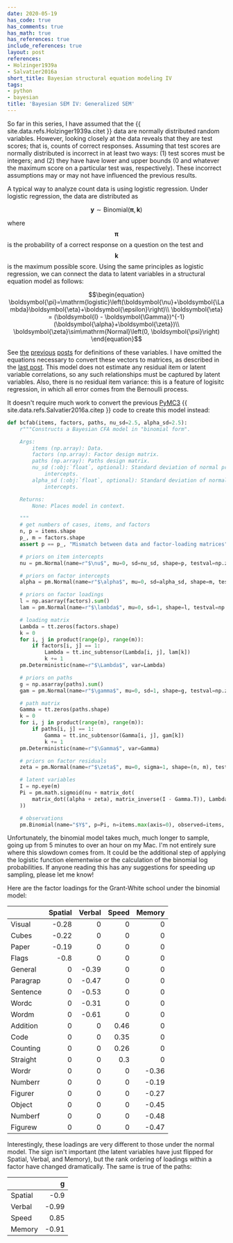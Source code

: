 ```yaml
---
date: 2020-05-19
has_code: true
has_comments: true
has_math: true
has_references: true
include_references: true
layout: post
references:
- Holzinger1939a
- Salvatier2016a
short_title: Bayesian structural equation modeling IV
tags:
- python
- bayesian
title: 'Bayesian SEM IV: Generalized SEM'
---
```


So far in this series, I have assumed that the {{ site.data.refs.Holzinger1939a.citet }} data are normally distributed
random variables. However, looking closely at the data reveals that they are test scores; that is, counts of correct
responses. Assuming that test scores are normally distributed is incorrect in at least two ways: (1) test
scores must be integers; and (2) they have have lower and upper bounds (0 and whatever the maximum score on a particular
test was, respectively). These incorrect assumptions may or may not have influenced the previous results.

A typical way to analyze count data is using logistic regression. Under logistic regression, the data are distributed as

$$\begin{equation}
\boldsymbol{y}\sim\mathrm{Binomial}\left(\boldsymbol{\pi}, \boldsymbol{k}\right)
\end{equation}$$

where $$\boldsymbol{\pi}$$ is the probability of a correct response on a question on the test and $$\boldsymbol{k}$$ is the
maximum possible score. Using the same principles as logistic regression, we can connect the data to latent variables in a
structural equation model as follows:

$$\begin{equation}
\boldsymbol{\pi}=\mathrm{logistic}\left(\boldsymbol{\nu}+\boldsymbol{\Lambda}\boldsymbol{\eta}+\boldsymbol{\epsilon}\right)\\
\boldsymbol{\eta} = (\boldsymbol{I} - \boldsymbol{\Gamma})^{-1} (\boldsymbol{\alpha}+\boldsymbol{\zeta})\\
\boldsymbol{\zeta}\sim\mathrm{Normal}\left(0, \boldsymbol{\psi}\right)
\end{equation}$$

See [the](bcfa) [previous](bsem) [posts](bsem-uni) for definitions of these variables. I have omitted the equations
necessary to convert these vectors to matrices, as described in the [last post](bsem-uni). This model does not estimate
any residual item or latent variable correlations, so any such relationships must be captured by latent
variables. Also, there is no residual item variance: this is a feature of logisitc regression, in which all
error comes from the Bernoulli process.

It doesn't require much work to convert the previous [PyMC3](https://docs.pymc.io/) {{ site.data.refs.Salvatier2016a.citep }}
code to create this model instead:

```python
def bcfab(items, factors, paths, nu_sd=2.5, alpha_sd=2.5):
    r"""Constructs a Bayesian CFA model in "binomial form".

    Args:
        items (np.array): Data.
        factors (np.array): Factor design matrix.
        paths (np.array): Paths design matrix.
        nu_sd (:obj:`float`, optional): Standard deviation of normal prior on item
            intercepts.
        alpha_sd (:obj:`float`, optional): Standard deviation of normal prior on factor
            intercepts.

    Returns:
        None: Places model in context.

    """
    # get numbers of cases, items, and factors
    n, p = items.shape
    p_, m = factors.shape
    assert p == p_, "Mismatch between data and factor-loading matrices"

    # priors on item intercepts
    nu = pm.Normal(name=r"$\nu$", mu=0, sd=nu_sd, shape=p, testval=np.zeros(p))

    # priors on factor intercepts
    alpha = pm.Normal(name=r"$\alpha$", mu=0, sd=alpha_sd, shape=m, testval=np.zeros(m))

    # priors on factor loadings
    l = np.asarray(factors).sum()
    lam = pm.Normal(name=r"$\lambda$", mu=0, sd=1, shape=l, testval=np.zeros(l))

    # loading matrix
    Lambda = tt.zeros(factors.shape)
    k = 0
    for i, j in product(range(p), range(m)):
        if factors[i, j] == 1:
            Lambda = tt.inc_subtensor(Lambda[i, j], lam[k])
            k += 1
    pm.Deterministic(name=r"$\Lambda$", var=Lambda)

    # priors on paths
    g = np.asarray(paths).sum()
    gam = pm.Normal(name=r"$\gamma$", mu=0, sd=1, shape=g, testval=np.zeros(g))

    # path matrix
    Gamma = tt.zeros(paths.shape)
    k = 0
    for i, j in product(range(m), range(m)):
        if paths[i, j] == 1:
            Gamma = tt.inc_subtensor(Gamma[i, j], gam[k])
            k += 1
    pm.Deterministic(name=r"$\Gamma$", var=Gamma)

    # priors on factor residuals
    zeta = pm.Normal(name=r"$\zeta$", mu=0, sigma=1, shape=(n, m), testval=0)

    # latent variables
    I = np.eye(m)
    Pi = pm.math.sigmoid(nu + matrix_dot(
        matrix_dot((alpha + zeta), matrix_inverse(I - Gamma.T)), Lambda.T
    ))

    # observations
    pm.Binomial(name="$Y$", p=Pi, n=items.max(axis=0), observed=items, shape=items.shape)
```

Unfortunately, the binomial model takes much, much longer to sample, going up from 5 minutes to over an hour on my Mac.
I'm not entirely sure where this slowdown comes from. It could be the additional step of applying the logistic function
elementwise or the calculation of the binomial log probabilities. If anyone reading this has any suggestions for
speeding up sampling, please let me know!

Here are the factor loadings for the Grant-White school under the binomial model:

|          |   Spatial |   Verbal |   Speed |   Memory |
|:---------|----------:|---------:|--------:|---------:|
| Visual   |     -0.28 |     0    |    0    |     0    |
| Cubes    |     -0.22 |     0    |    0    |     0    |
| Paper    |     -0.19 |     0    |    0    |     0    |
| Flags    |     -0.8  |     0    |    0    |     0    |
| General  |      0    |    -0.39 |    0    |     0    |
| Paragrap |      0    |    -0.47 |    0    |     0    |
| Sentence |      0    |    -0.53 |    0    |     0    |
| Wordc    |      0    |    -0.31 |    0    |     0    |
| Wordm    |      0    |    -0.61 |    0    |     0    |
| Addition |      0    |     0    |    0.46 |     0    |
| Code     |      0    |     0    |    0.35 |     0    |
| Counting |      0    |     0    |    0.26 |     0    |
| Straight |      0    |     0    |    0.3  |     0    |
| Wordr    |      0    |     0    |    0    |    -0.36 |
| Numberr  |      0    |     0    |    0    |    -0.19 |
| Figurer  |      0    |     0    |    0    |    -0.27 |
| Object   |      0    |     0    |    0    |    -0.45 |
| Numberf  |      0    |     0    |    0    |    -0.48 |
| Figurew  |      0    |     0    |    0    |    -0.47 |

Interestingly, these loadings are very different to those under the normal model. The sign isn't important (the latent
variables have just flipped for Spatial, Verbal, and Memory), but the rank ordering of loadings within a factor have
changed dramatically. The same is true of the paths:

|         |     g |
|:--------|------:|
| Spatial | -0.9  |
| Verbal  | -0.99 |
| Speed   |  0.85 |
| Memory  | -0.91 |